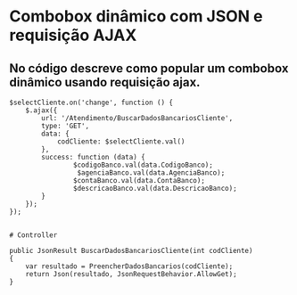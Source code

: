 # Combobox dinâmico com JSON e requisição AJAX
## No código descreve como popular um combobox dinâmico usando requisição ajax.  


    $selectCliente.on('change', function () {
        $.ajax({
            url: '/Atendimento/BuscarDadosBancariosCliente',
            type: 'GET',
            data: {
                codCliente: $selectCliente.val()
            },
            success: function (data) {
                    $codigoBanco.val(data.CodigoBanco);
                     $agenciaBanco.val(data.AgenciaBanco);
                    $contaBanco.val(data.ContaBanco);
                    $descricaoBanco.val(data.DescricaoBanco);
            }
        });
    });
    
    
    # Controller
    
    public JsonResult BuscarDadosBancariosCliente(int codCliente)  
    {
        var resultado = PreencherDadosBancarios(codCliente);
        return Json(resultado, JsonRequestBehavior.AllowGet);
    }

